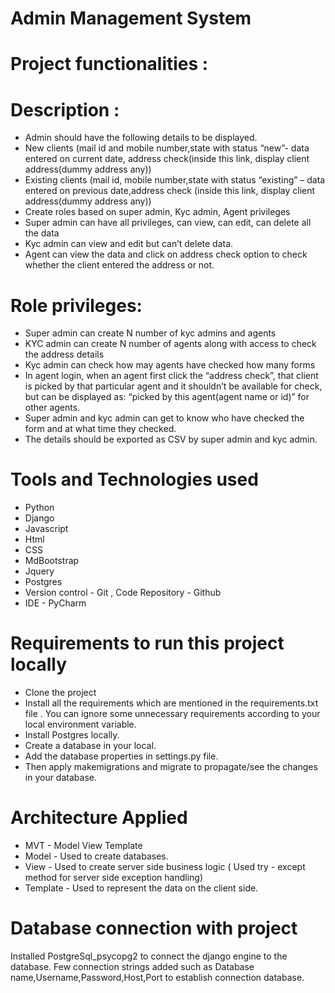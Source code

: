 # Admin Management System

# Project functionalities :
# Description :
* Admin should have the following details to be displayed.
* New clients (mail id and mobile number,state with status “new”- data entered on current date, address check(inside this link, display client address(dummy address any))
* Existing clients (mail id, mobile number,state with status “existing” – data entered on previous date,address check (inside this link, display client address(dummy address any))
* Create roles based on super admin, Kyc admin, Agent privileges 
* Super admin can have all privileges, can view, can edit, can delete all the data
* Kyc admin can view and edit but can’t delete data.
* Agent can view the data and click on address check option to check whether the client entered the address or not.

# Role privileges:
* Super admin can create N number of kyc admins and agents
* KYC admin can create N number of agents along with access to check the address details
* Kyc admin can check how may agents have checked how many forms
* In agent login, when an agent first click the “address check”, that client is picked by that particular agent and it shouldn’t be available for check, but can be displayed as: “picked by this agent(agent name or id)” for other agents.
* Super admin and kyc admin can get to know who have checked the form and at what time they checked.
* The details should be exported as CSV by super admin and kyc admin.

# Tools and Technologies used
* Python 
* Django
* Javascript
* Html
* CSS
* MdBootstrap 
* Jquery
* Postgres
* Version control - Git , Code Repository - Github
* IDE - PyCharm

# Requirements to run this project locally
* Clone the project
* Install all the requirements which are mentioned in the requirements.txt file . You can ignore some unnecessary requirements according  to your local environment variable. 
* Install Postgres locally.
* Create a database in your local.
* Add the database properties in settings.py file.
* Then apply makemigrations and migrate to propagate/see the changes in your database.

# Architecture Applied
* MVT - Model View Template
* Model - Used to create databases.
* View - Used  to create server side business logic ( Used try - except method for server side exception handling)
* Template - Used to represent the data on the client side.

# Database connection with project
Installed PostgreSql_psycopg2 to connect the django engine to the database.
Few connection strings added such as Database name,Username,Password,Host,Port to establish connection database.


